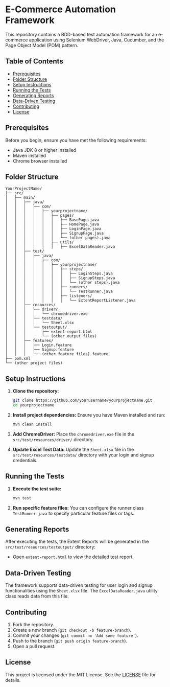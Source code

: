 
# E-Commerce Automation Framework

This repository contains a BDD-based test automation framework for an e-commerce application using Selenium WebDriver, Java, Cucumber, and the Page Object Model (POM) pattern.

## Table of Contents
- [Prerequisites](#prerequisites)
- [Folder Structure](#folder-structure)
- [Setup Instructions](#setup-instructions)
- [Running the Tests](#running-the-tests)
- [Generating Reports](#generating-reports)
- [Data-Driven Testing](#data-driven-testing)
- [Contributing](#contributing)
- [License](#license)

## Prerequisites
Before you begin, ensure you have met the following requirements:
- Java JDK 8 or higher installed
- Maven installed
- Chrome browser installed

## Folder Structure
```
YourProjectName/
├── src/
│   ├── main/
│   │   ├── java/
│   │   │   ├── com/
│   │   │   │   ├── yourprojectname/
│   │   │   │   │   ├── pages/
│   │   │   │   │   │   ├── BasePage.java
│   │   │   │   │   │   ├── HomePage.java
│   │   │   │   │   │   ├── LoginPage.java
│   │   │   │   │   │   ├── SignupPage.java
│   │   │   │   │   │   └── (other pages).java
│   │   │   │   │   ├── utils/
│   │   │   │   │   │   ├── ExcelDataReader.java
│   │   ├── test/
│   │   │   ├── java/
│   │   │   │   ├── com/
│   │   │   │   │   ├── yourprojectname/
│   │   │   │   │   │   ├── steps/
│   │   │   │   │   │   │   ├── LoginSteps.java
│   │   │   │   │   │   │   ├── SignupSteps.java
│   │   │   │   │   │   │   └── (other steps).java
│   │   │   │   │   │   ├── runners/
│   │   │   │   │   │   │   └── TestRunner.java
│   │   │   │   │   │   ├── listeners/
│   │   │   │   │   │   │   └── ExtentReportListener.java
│   │   ├── resources/
│   │   │   ├── driver/
│   │   │   │   └── chromedriver.exe
│   │   │   ├── testdata/
│   │   │   │   └── Sheet.xlsx
│   │   │   └── testoutput/
│   │   │       ├── extent-report.html
│   │   │       └── (other output files)
│   │   ├── features/
│   │   │   ├── Login.feature
│   │   │   ├── Signup.feature
│   │   │   └── (other feature files).feature
├── pom.xml
└── (other project files)
```

## Setup Instructions
1. **Clone the repository:**
   ```sh
   git clone https://github.com/yourusername/yourprojectname.git
   cd yourprojectname
   ```

2. **Install project dependencies:**
   Ensure you have Maven installed and run:
   ```sh
   mvn clean install
   ```

3. **Add ChromeDriver:**
   Place the `chromedriver.exe` file in the `src/test/resources/driver/` directory.

4. **Update Excel Test Data:**
   Update the `Sheet.xlsx` file in the `src/test/resources/testdata/` directory with your login and signup credentials.

## Running the Tests
1. **Execute the test suite:**
   ```sh
   mvn test
   ```

2. **Run specific feature files:**
   You can configure the runner class `TestRunner.java` to specify particular feature files or tags.

## Generating Reports
After executing the tests, the Extent Reports will be generated in the `src/test/resources/testoutput/` directory:
- Open `extent-report.html` to view the detailed test report.

## Data-Driven Testing
The framework supports data-driven testing for user login and signup functionalities using the `Sheet.xlsx` file. The `ExcelDataReader.java` utility class reads data from this file.

## Contributing
1. Fork the repository.
2. Create a new branch (`git checkout -b feature-branch`).
3. Commit your changes (`git commit -m 'Add some feature'`).
4. Push to the branch (`git push origin feature-branch`).
5. Open a pull request.

## License
This project is licensed under the MIT License. See the [LICENSE](LICENSE) file for details.

